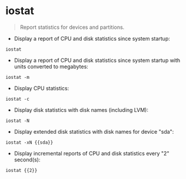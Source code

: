 # iostat

> Report statistics for devices and partitions.

- Display a report of CPU and disk statistics since system startup:

`iostat`

- Display a report of CPU and disk statistics since system startup with units converted to megabytes:

`iostat -m`

- Display CPU statistics:

`iostat -c`

- Display disk statistics with disk names (including LVM):

`iostat -N`

- Display extended disk statistics with disk names for device "sda":

`iostat -xN {{sda}}`

- Display incremental reports of CPU and disk statistics every "2" second(s):

`iostat {{2}}`
